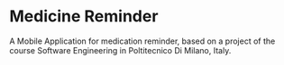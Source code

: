 # Medicine Reminder
A Mobile Application for medication reminder, based on a project of the course Software Engineering in Poltitecnico Di Milano, Italy.
